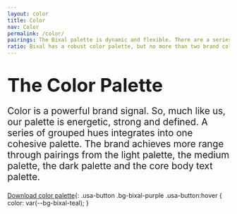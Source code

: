 ```yaml
---
layout: color
title: Color
nav: Color
permalink: /color/
pairings: The Bixal palette is dynamic and flexible. There are a series of recommended   configurations of the palette to ensure accessible and eye-catching pairings that most effectively bring the Bixal brand to life. The color combinations below are compliant to AA and AAA contrast requirements for text and background.
ratio: Bixal has a robust color palette, but no more than two brand colors should be used at any given time. Black or white may be used as a tertiary color in some instances. For example, a PowerPoint presentation can utilize many colors, but there should only be two per slide.
---
```


# <span style="font-size:1.5em;"> The Color Palette </span>

<p style="font-size:1.5em;"> Color is a powerful brand signal. So, much like us, our palette is energetic, strong and defined. A series of grouped hues integrates into one cohesive palette. The brand achieves more range through pairings from the light palette, the medium palette, the dark palette and the core body text palette. </p>

[Download color palette](https://shared-assets.adobe.com/link/0b60fc60-a474-4b51-40e8-1d5e1b0af038){: .usa-button .bg-bixal-purple .usa-button:hover { color: var(--bg-bixal-teal); }
